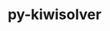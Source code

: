 ---
title: "py-kiwisolver"
layout: cache
categories: [package, develop-2025-05-25]
meta: {"compilers": ["apple-clang@16.0.0", "gcc@11.1.0", "gcc@11.4.0", "gcc@13.2.0", "gcc@7.5.0", "intel-oneapi-compilers@2025.1.0"], "num_specs": 13, "num_specs_by_stack": {"data-vis-sdk": 1, "e4s": 4, "e4s-neoverse-v2": 2, "e4s-oneapi": 1, "e4s-rocm-external": 1, "hep": 1, "ml-darwin-aarch64-mps": 1, "ml-linux-aarch64-cuda": 1, "ml-linux-x86_64-cpu": 1, "ml-linux-x86_64-cuda": 1, "radiuss": 1, "root": 13}, "oss": ["sequoia", "ubuntu18.04", "ubuntu20.04", "ubuntu22.04", "ubuntu24.04"], "platforms": ["darwin", "linux"], "stacks": ["data-vis-sdk", "e4s", "e4s-neoverse-v2", "e4s-oneapi", "e4s-rocm-external", "hep", "ml-darwin-aarch64-mps", "ml-linux-aarch64-cuda", "ml-linux-x86_64-cpu", "ml-linux-x86_64-cuda", "radiuss", "root"], "targets": ["aarch64", "neoverse_v2", "x86_64_v3"], "versions": ["1.4.8"]}
spec_details: [{"compiler": "gcc@7.5.0", "hash": "4fqttnr5pwygen5sm5dnbvhaptzlwj2h", "os": "ubuntu18.04", "platform": "linux", "size": "-", "stacks": ["radiuss", "root"], "target": "x86_64_v3", "variants": ["build_system=python_pip"], "versions": ["1.4.8"]}, {"compiler": "intel-oneapi-compilers@2025.1.0", "hash": "7ayu3prx7zypxrhohbfw54qbarv72tlm", "os": "ubuntu22.04", "platform": "linux", "size": "-", "stacks": ["e4s-oneapi", "root"], "target": "x86_64_v3", "variants": ["build_system=python_pip"], "versions": ["1.4.8"]}, {"compiler": "gcc@13.2.0", "hash": "bfjwvwusvq3lnyptxvk5kh6rcv7hmxpn", "os": "ubuntu24.04", "platform": "linux", "size": "-", "stacks": ["ml-linux-aarch64-cuda", "root"], "target": "aarch64", "variants": ["build_system=python_pip"], "versions": ["1.4.8"]}, {"compiler": "apple-clang@16.0.0", "hash": "dlaa6rbxjguwdtjseyf57i3i2cnmjqne", "os": "sequoia", "platform": "darwin", "size": "-", "stacks": ["ml-darwin-aarch64-mps", "root"], "target": "aarch64", "variants": ["build_system=python_pip"], "versions": ["1.4.8"]}, {"compiler": "gcc@11.4.0", "hash": "dpxvenozyjbsfza6sknxi23ufrj5dzry", "os": "ubuntu22.04", "platform": "linux", "size": "-", "stacks": ["e4s-neoverse-v2", "root"], "target": "neoverse_v2", "variants": ["build_system=python_pip"], "versions": ["1.4.8"]}, {"compiler": "gcc@11.4.0", "hash": "hjfdx4qlzgecwo2kba5jnnp242pr2xvd", "os": "ubuntu22.04", "platform": "linux", "size": "-", "stacks": ["e4s", "root"], "target": "x86_64_v3", "variants": ["build_system=python_pip"], "versions": ["1.4.8"]}, {"compiler": "gcc@13.2.0", "hash": "je42vtax7uuemi2py55sxjyu7k7pzfkg", "os": "ubuntu24.04", "platform": "linux", "size": "-", "stacks": ["ml-linux-x86_64-cpu", "ml-linux-x86_64-cuda", "root"], "target": "x86_64_v3", "variants": ["build_system=python_pip"], "versions": ["1.4.8"]}, {"compiler": "gcc@11.4.0", "hash": "ktafssubl27crbwfgos67gvbvxj74fko", "os": "ubuntu22.04", "platform": "linux", "size": "-", "stacks": ["e4s-neoverse-v2", "root"], "target": "neoverse_v2", "variants": ["build_system=python_pip"], "versions": ["1.4.8"]}, {"compiler": "gcc@11.1.0", "hash": "kz5cendwb2pwpuo6xotru65p32krfnka", "os": "ubuntu20.04", "platform": "linux", "size": "-", "stacks": ["data-vis-sdk", "root"], "target": "x86_64_v3", "variants": ["build_system=python_pip"], "versions": ["1.4.8"]}, {"compiler": "gcc@11.4.0", "hash": "mgb6ubiicbzjz56wyyiox2bjic6q3sk2", "os": "ubuntu22.04", "platform": "linux", "size": "-", "stacks": ["e4s", "e4s-rocm-external", "root"], "target": "x86_64_v3", "variants": ["build_system=python_pip"], "versions": ["1.4.8"]}, {"compiler": "gcc@11.4.0", "hash": "od4ogfcyayx3yeinos5cmu23vcoihn73", "os": "ubuntu22.04", "platform": "linux", "size": "-", "stacks": ["hep", "root"], "target": "x86_64_v3", "variants": ["build_system=python_pip"], "versions": ["1.4.8"]}, {"compiler": "gcc@11.4.0", "hash": "yzi5zob4zwnqfuarok4uey2fkom2xotl", "os": "ubuntu22.04", "platform": "linux", "size": "-", "stacks": ["e4s", "root"], "target": "x86_64_v3", "variants": ["build_system=python_pip"], "versions": ["1.4.8"]}, {"compiler": "gcc@11.4.0", "hash": "zsox45rylfcdquvzr5a2hmvjyd7ephru", "os": "ubuntu22.04", "platform": "linux", "size": "-", "stacks": ["e4s", "root"], "target": "x86_64_v3", "variants": ["build_system=python_pip"], "versions": ["1.4.8"]}]
---